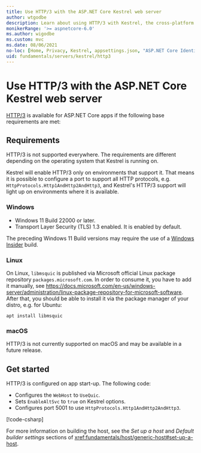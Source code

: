 ```yaml
---
title: Use HTTP/3 with the ASP.NET Core Kestrel web server
author: wtgodbe
description: Learn about using HTTP/3 with Kestrel, the cross-platform web server for ASP.NET Core.
monikerRange: '>= aspnetcore-6.0'
ms.author: wigodbe
ms.custom: mvc
ms.date: 08/06/2021
no-loc: [Home, Privacy, Kestrel, appsettings.json, "ASP.NET Core Identity", cookie, Cookie, Blazor, "Blazor Server", "Blazor WebAssembly", "Identity", "Let's Encrypt", Razor, SignalR]
uid: fundamentals/servers/kestrel/http3
---
```


# Use HTTP/3 with the ASP.NET Core Kestrel web server

[HTTP/3](https://quicwg.org/base-drafts/draft-ietf-quic-http.html) is available for ASP.NET Core apps if the following base requirements are met:

## Requirements

HTTP/3 is not supported everywhere. The requirements are different depending on the operating system that Kestrel is running on.

Kestrel will enable HTTP/3 only on environments that support it. That means it is possible to configure a port to support all HTTP protocols, e.g. `HttpProtocols.Http1AndHttp2AndHttp3`, and Kestrel's HTTP/3 support will light up on environments where it is available.

### Windows
* Windows 11 Build 22000 or later.
* Transport Layer Security (TLS) 1.3 enabled. It is enabled by default.

The preceding Windows 11 Build versions may require the use of a [Windows Insider](https://insider.windows.com) build.

### Linux

On Linux, `libmsquic` is published via Microsoft official Linux package repository `packages.microsoft.com`. In order to consume it, you have to add it manually, see https://docs.microsoft.com/en-us/windows-server/administration/linux-package-repository-for-microsoft-software. After that, you should be able to install it via the package manager of your distro, e.g. for Ubuntu:
```
apt install libmsquic
```

### macOS

HTTP/3 is not currently supported on macOS and may be available in a future release.

## Get started

HTTP/3 is configured on app start-up. The following code:

* Configures the `WebHost` to `UseQuic`.
* Sets `EnableAltSvc` to `true` on Kestrel options.
* Configures port 5001 to use `HttpProtocols.Http1AndHttp2AndHttp3`.

[!code-csharp[](samples/6.x/Http3Sample/Program.cs?name=snippet_UseHttp3&highlight=8)]

For more information on building the host, see the *Set up a host* and *Default builder settings* sections of <xref:fundamentals/host/generic-host#set-up-a-host>.
